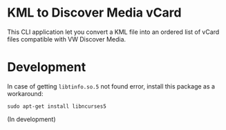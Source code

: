 KML to Discover Media vCard
===

This CLI application let you convert a KML file into an ordered list of vCard files
compatible with VW Discover Media.

Development
===

In case of getting `libtinfo.so.5` not found error, install this package as a workaround:

```
sudo apt-get install libncurses5
```

(In development)
